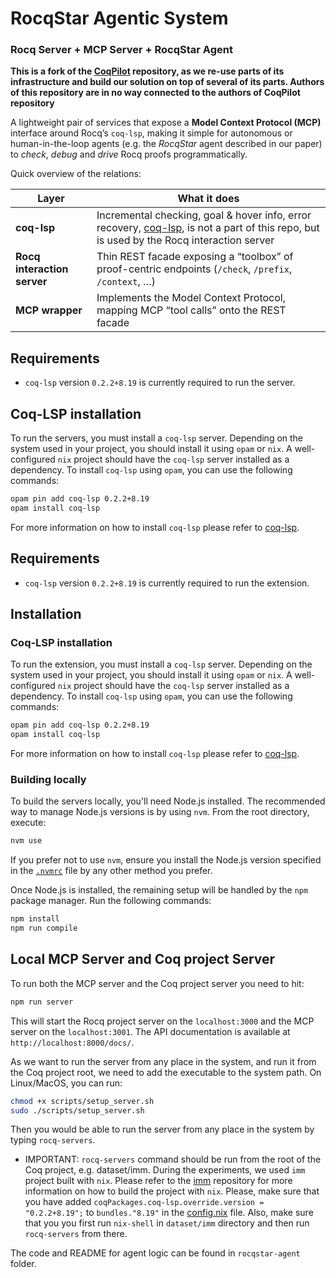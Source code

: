 # RocqStar Agentic System
### Rocq Server + MCP Server + RocqStar Agent 
**This is a fork of the [CoqPilot](https://github.com/JetBrains-Research/coqpilot/) repository, as we re-use parts of its infrastructure and build our solution on top of several of its parts. Authors of this repository are in no way connected to the authors of CoqPilot repository**

A lightweight pair of services that expose a **Model Context Protocol (MCP)** interface around Rocq’s `coq-lsp`, making it simple for autonomous or human-in-the-loop agents (e.g. the _RocqStar_ agent described in our paper) to _check_, _debug_ and _drive_ Rocq proofs programmatically.


Quick overview of the relations:

| Layer | What it does |
|-------|--------------|
| **coq-lsp** | Incremental checking, goal & hover info, error recovery, [coq-lsp](https://github.com/ejgallego/coq-lsp), is not a part of this repo, but is used by the Rocq interaction server |
| **Rocq interaction server** | Thin REST facade exposing a “toolbox” of proof-centric endpoints (`/check`, `/prefix`, `/context`, …) |
| **MCP wrapper** | Implements the Model Context Protocol, mapping MCP “tool calls” onto the REST facade |

## Requirements

* `coq-lsp` version `0.2.2+8.19` is currently required to run the server.

## Coq-LSP installation

To run the servers, you must install a `coq-lsp` server. Depending on the system used in your project, you should install it using `opam` or `nix`. A well-configured `nix` project should have the `coq-lsp` server installed as a dependency. To install `coq-lsp` using `opam`, you can use the following commands: 
```bash
opam pin add coq-lsp 0.2.2+8.19
opam install coq-lsp
```
For more information on how to install `coq-lsp` please refer to [coq-lsp](https://github.com/ejgallego/coq-lsp). 

## Requirements

* `coq-lsp` version `0.2.2+8.19` is currently required to run the extension.

## Installation

### Coq-LSP installation

To run the extension, you must install a `coq-lsp` server. Depending on the system used in your project, you should install it using `opam` or `nix`. A well-configured `nix` project should have the `coq-lsp` server installed as a dependency. To install `coq-lsp` using `opam`, you can use the following commands: 
```bash
opam pin add coq-lsp 0.2.2+8.19
opam install coq-lsp
```
For more information on how to install `coq-lsp` please refer to [coq-lsp](https://github.com/ejgallego/coq-lsp). 



### Building locally

To build the servers locally, you'll need Node.js installed. The recommended way to manage Node.js versions is by using `nvm`. From the root directory, execute:
```bash
nvm use
```
If you prefer not to use `nvm`, ensure you install the Node.js version specified in the [`.nvmrc`](.nvmrc) file by any other method you prefer.

Once Node.js is installed, the remaining setup will be handled by the `npm` package manager. Run the following commands:
```bash
npm install
npm run compile
```


## Local MCP Server and Coq project Server


To run both the MCP server and the Coq project server you need to hit: 
```sh
npm run server
```
This will start the Rocq project server on the `localhost:3000` and the MCP server on the `localhost:3001`. The API documentation is available at `http://localhost:8000/docs/`.

As we want to run the server from any place in the system, and run it from the Coq project root, we need to add the executable to the system path. On Linux/MacOS, you can run: 
```sh
chmod +x scripts/setup_server.sh
sudo ./scripts/setup_server.sh
```

Then you would be able to run the server from any place in the system by typing `rocq-servers`.

* IMPORTANT: `rocq-servers` command should be run from the root of the Coq project, e.g. dataset/imm. During the experiments, we used `imm` project built with `nix`. Please refer to the [imm](https://github.com/weakmemory/imm) repository for more information on how to build the project with `nix`. Please, make sure that you have added `coqPackages.coq-lsp.override.version = "0.2.2+8.19";` to `bundles."8.19"` in the [config.nix](https://github.com/weakmemory/imm/blob/master/.nix/config.nix) file. Also, make sure that you you first run `nix-shell` in `dataset/imm` directory and then run `rocq-servers` from there.

The code and README for agent logic can be found in `rocqstar-agent` folder.